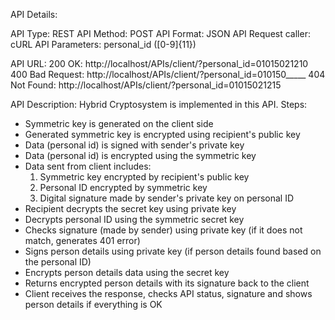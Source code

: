 API Details:

API Type: REST
API Method: POST
API Format: JSON
API Request caller: cURL
API Parameters: personal_id ([0-9]{11})

API URL:
200 OK:  http://localhost/APIs/client/?personal_id=01015021210
400 Bad Request:  http://localhost/APIs/client/?personal_id=010150_____
404 Not Found:  http://localhost/APIs/client/?personal_id=01015021215


API Description:
Hybrid Cryptosystem is implemented in this API. Steps:
- Symmetric key is generated on the client side
- Generated symmetric key is encrypted using recipient's public key 
- Data (personal id) is signed with sender's private key
- Data (personal id) is encrypted using the symmetric key
- Data sent from client includes: 
    1. Symmetric key encrypted by recipient's public key
    2. Personal ID encrypted by symmetric key
    3. Digital signature made by sender's private key on personal ID
- Recipient decrypts the secret key using private key
- Decrypts personal ID using the symmetric secret key
- Checks signature (made by sender) using private key (if it does not match, generates 401 error)
- Signs person details using private key (if person details found based on the personal ID)
- Encrypts person details data using the secret key
- Returns encrypted person details with its signature back to the client
- Client receives the response, checks API status, signature and shows person details if everything is OK
